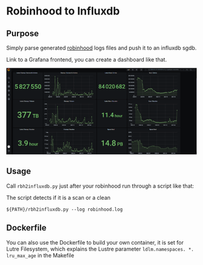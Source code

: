 # Robinhood to Influxdb

## Purpose 

Simply parse generated [robinhood](https://github.com/cea-hpc/robinhood) logs files and push it to an influxdb sgdb.

Link to a Grafana frontend, you can create a dashboard like that.

![Screenshot](image.png)


## Usage

Call `rbh2influxdb.py` just after your robinhood run through a script like that: 

The script detects if it is a scan or a clean 

```
${PATH}/rbh2influxdb.py --log robinhood.log
```

## Dockerfile 

You can also use the Dockerfile to build your own container, it is set for Lutre Filesystem, which explains the Lustre parameter `ldlm.namespaces. *. lru_max_age` in the Makefile 
